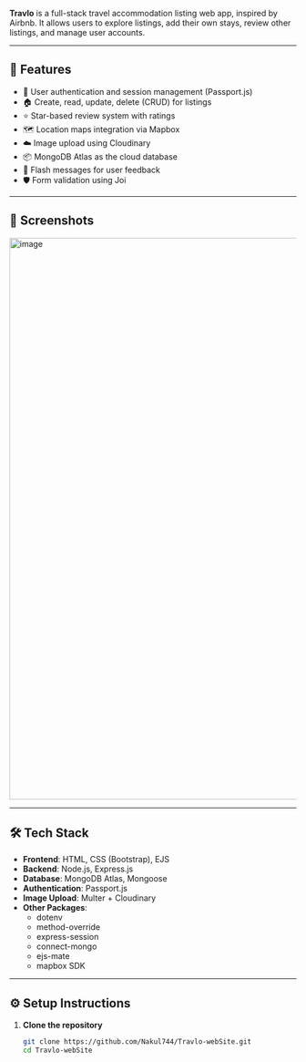 

**Travlo** is a full-stack travel accommodation listing web app, inspired by Airbnb. It allows users to explore listings, add their own stays, review other listings, and manage user accounts.

---

## 🚀 Features

- 🔐 User authentication and session management (Passport.js)
- 🏠 Create, read, update, delete (CRUD) for listings
- ⭐ Star-based review system with ratings
- 🗺️ Location maps integration via Mapbox
- ☁️ Image upload using Cloudinary
- 📦 MongoDB Atlas as the cloud database
- 💬 Flash messages for user feedback
- 🛡️ Form validation using Joi

---

## 📸 Screenshots


<img width="1887" height="986" alt="image" src="https://github.com/user-attachments/assets/1b096119-b075-43e9-9265-5c1fb4381be0" />


---

## 🛠️ Tech Stack

- **Frontend**: HTML, CSS (Bootstrap), EJS
- **Backend**: Node.js, Express.js
- **Database**: MongoDB Atlas, Mongoose
- **Authentication**: Passport.js
- **Image Upload**: Multer + Cloudinary
- **Other Packages**:
  - dotenv
  - method-override
  - express-session
  - connect-mongo
  - ejs-mate
  - mapbox SDK

---

## ⚙️ Setup Instructions

1. **Clone the repository**  
   ```bash
   git clone https://github.com/Nakul744/Travlo-webSite.git
   cd Travlo-webSite
